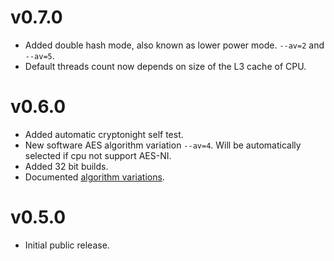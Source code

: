 # v0.7.0
- Added double hash mode, also known as lower power mode. `--av=2` and `--av=5`.
- Default threads count now depends on size of the L3 cache of CPU.

# v0.6.0
- Added automatic cryptonight self test.
- New software AES algorithm variation `--av=4`. Will be automatically selected if cpu not support AES-NI.
- Added 32 bit builds.
- Documented [algorithm variations](https://github.com/xmrig/xmrig#algorithm-variations).

# v0.5.0
- Initial public release.
